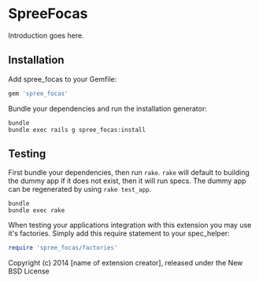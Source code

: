SpreeFocas
==========

Introduction goes here.

Installation
------------

Add spree_focas to your Gemfile:

```ruby
gem 'spree_focas'
```

Bundle your dependencies and run the installation generator:

```shell
bundle
bundle exec rails g spree_focas:install
```

Testing
-------

First bundle your dependencies, then run `rake`. `rake` will default to building the dummy app if it does not exist, then it will run specs. The dummy app can be regenerated by using `rake test_app`.

```shell
bundle
bundle exec rake
```

When testing your applications integration with this extension you may use it's factories.
Simply add this require statement to your spec_helper:

```ruby
require 'spree_focas/factories'
```

Copyright (c) 2014 [name of extension creator], released under the New BSD License
